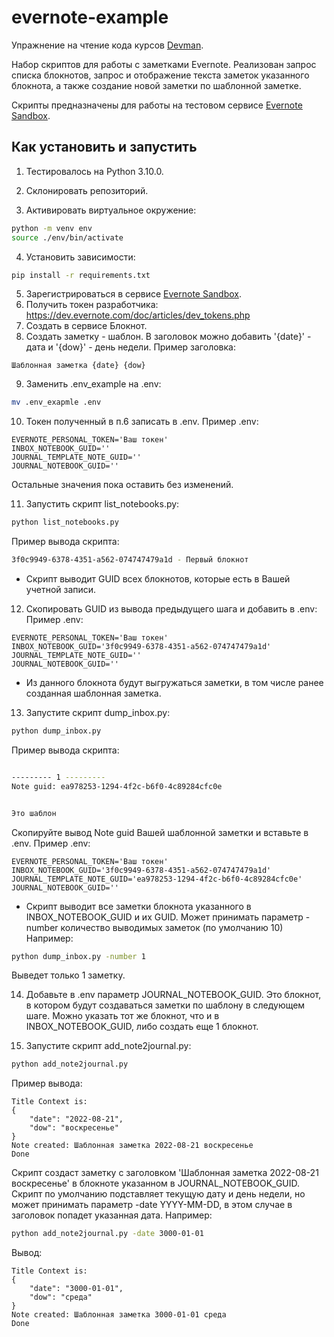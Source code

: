 # evernote-example
Упражнение на чтение кода курсов [Devman](httsp://dvman.org).

Набор скриптов для работы с заметками Evernote. Реализован запрос списка блокнотов, запрос и отображение текста заметок указанного блокнота, а также создание новой заметки по шаблонной заметке.

Скрипты предназначены для работы на тестовом сервисе [Evernote Sandbox](https://sandbox.evernote.com/).

## Как установить и запустить
1. Тестировалось на Python 3.10.0.

2. Cклонировать репозиторий.

3. Aктивировать виртуальное окружение:

```bash
python -m venv env
source ./env/bin/activate
```
4. Установить зависимости:
```bash
pip install -r requirements.txt
```
5. Зарегистрироваться в сервисе [Evernote Sandbox](https://sandbox.evernote.com/Registration.action).
6. Получить токен разработчика: https://dev.evernote.com/doc/articles/dev_tokens.php
7. Создать в сервисе Блокнот.
8. Создать заметку - шаблон. В заголовок можно добавить '{date}' - дата и '{dow}' - день недели.
Пример заголовка:
```text
Шаблонная заметка {date} {dow}
```
9. Заменить .env_example на .env:
```bash
mv .env_exapmle .env
```
10. Токен полученный в п.6 записать в .env.
Пример .env:
```text
EVERNOTE_PERSONAL_TOKEN='Ваш токен' 
INBOX_NOTEBOOK_GUID=''
JOURNAL_TEMPLATE_NOTE_GUID=''
JOURNAL_NOTEBOOK_GUID=''
```
Остальные значения пока оставить без изменений.

11. Запустить скрипт list_notebooks.py:
```bash
python list_notebooks.py
```
Пример вывода скрипта:
```bash
3f0c9949-6378-4351-a562-074747479a1d - Первый блокнот
```
* Скрипт выводит GUID всех блокнотов, которые есть в Вашей учетной записи.

12. Скопировать GUID из вывода предыдущего шага и добавить в .env:
Пример .env:
```text
EVERNOTE_PERSONAL_TOKEN='Ваш токен' 
INBOX_NOTEBOOK_GUID='3f0c9949-6378-4351-a562-074747479a1d'
JOURNAL_TEMPLATE_NOTE_GUID=''
JOURNAL_NOTEBOOK_GUID=''
```
* Из данного блокнота будут выгружаться заметки, в том числе ранее созданная шаблонная заметка.

13. Запустите скрипт dump_inbox.py:
```bash
python dump_inbox.py
```
Пример вывода скрипта:
```bash

--------- 1 ---------
Note guid: ea978253-1294-4f2c-b6f0-4c89284cfc0e


Это шаблон

```
Скопируйте вывод Note guid Вашей шаблонной заметки и вставьте в .env.
Пример .env:
```text
EVERNOTE_PERSONAL_TOKEN='Ваш токен' 
INBOX_NOTEBOOK_GUID='3f0c9949-6378-4351-a562-074747479a1d'
JOURNAL_TEMPLATE_NOTE_GUID='ea978253-1294-4f2c-b6f0-4c89284cfc0e'
JOURNAL_NOTEBOOK_GUID=''
```
* Скрипт выводит все заметки блокнота указанного в INBOX_NOTEBOOK_GUID и их GUID. Может принимать параметр -number количество выводимых заметок (по умолчанию 10)
Например:
```bash
python dump_inbox.py -number 1
```
Выведет только 1 заметку.

14. Добавьте в .env параметр JOURNAL_NOTEBOOK_GUID. Это блокнот, в котором будут создаваться заметки по шаблону в следующем шаге. Можно указать тот же блокнот, что и в INBOX_NOTEBOOK_GUID, либо создать еще 1 блокнот.

15. Запустите скрипт add_note2journal.py:
```bash
python add_note2journal.py
```
Пример вывода:
```text
Title Context is:
{
    "date": "2022-08-21",
    "dow": "воскресенье"
}
Note created: Шаблонная заметка 2022-08-21 воскресенье
Done
```
Скрипт создаст заметку с заголовком 'Шаблонная заметка 2022-08-21 воскресенье' в блокноте указанном в JOURNAL_NOTEBOOK_GUID.
Скрипт по умолчанию подставляет текущую дату и день недели, но может принимать параметр -date YYYY-MM-DD, в этом случае в заголовок попадет указанная дата.
Например:
```bash
python add_note2journal.py -date 3000-01-01
```
Вывод:
```text
Title Context is:
{
    "date": "3000-01-01",
    "dow": "среда"
}
Note created: Шаблонная заметка 3000-01-01 среда
Done
```
